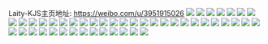 Laity-KJS主页地址: https://weibo.com/u/3951915026 
![](https://wx4.sinaimg.cn/mw2000/eb8d7012ly1h9e4o6jf73j22sk340x6q.jpg) 
![](https://wx4.sinaimg.cn/mw2000/eb8d7012ly1h9e4o7ams2j22c0340u0x.jpg) 
![](https://wx4.sinaimg.cn/mw2000/eb8d7012ly1h9e4o9w4slj21s035s4qs.jpg) 
![](https://wx4.sinaimg.cn/mw2000/eb8d7012ly1h9e4o5ksarj22bz3401kz.jpg) 
![](https://wx4.sinaimg.cn/mw2000/eb8d7012ly1h9e4oat9wzj22c0340b2b.jpg) 
![](https://wx4.sinaimg.cn/mw2000/eb8d7012ly1h9e4oc9em9j23402c0kjn.jpg) 
![](https://wx4.sinaimg.cn/mw2000/eb8d7012ly1h9e4odak3zj22c03401kz.jpg) 
![](https://wx4.sinaimg.cn/mw2000/eb8d7012ly1h9e4ofc390j21s035sqv7.jpg) 
![](https://wx4.sinaimg.cn/mw2000/eb8d7012ly1h9e4ohl5eqj22c02c0kjm.jpg) 
![](https://wx4.sinaimg.cn/mw2000/eb8d7012ly1h93p8dh5hhj22c02c0kjm.jpg) 
![](https://wx4.sinaimg.cn/mw2000/eb8d7012ly1h93p8bpklbj235s300hdu.jpg) 
![](https://wx4.sinaimg.cn/mw2000/eb8d7012ly1h8l3qovniqj22c0340x6t.jpg) 
![](https://wx4.sinaimg.cn/mw2000/eb8d7012ly1h8l3qrnaugj22ch3404qs.jpg) 
![](https://wx4.sinaimg.cn/mw2000/eb8d7012ly1h8l3qs76t2j21bn1rjwxh.jpg) 
![](https://wx4.sinaimg.cn/mw2000/eb8d7012ly1h8l3qszka2j2340340x6q.jpg) 
![](https://wx4.sinaimg.cn/mw2000/eb8d7012ly1h8l3qmfgn8j23403404qr.jpg) 
![](https://wx4.sinaimg.cn/mw2000/eb8d7012ly1h8l3qtiusyj21qh1qhe81.jpg) 
![](https://wx4.sinaimg.cn/mw2000/eb8d7012ly1h7y170a6vqj223z22tu0x.jpg) 
![](https://wx4.sinaimg.cn/mw2000/eb8d7012ly1h7y171qiktj21qz2c0hdt.jpg) 
![](https://wx4.sinaimg.cn/mw2000/eb8d7012ly1h7y172u3ekj21li2eab29.jpg) 
![](https://wx4.sinaimg.cn/mw2000/eb8d7012ly1h7y1744fywj21sn2dqu0x.jpg) 
![](https://wx4.sinaimg.cn/mw2000/eb8d7012ly1h7y176untfj22c0340e84.jpg) 
![](https://wx4.sinaimg.cn/mw2000/eb8d7012ly1h7y16zkxb2j22fa2fa4qr.jpg) 
![](https://wx4.sinaimg.cn/mw2000/eb8d7012ly1h6z2nfse75j2340340qv7.jpg) 
![](https://wx4.sinaimg.cn/mw2000/eb8d7012ly1h6z2nnewywj23402c01l0.jpg) 
![](https://wx4.sinaimg.cn/mw2000/eb8d7012ly1h6z2nqj2h9j21v51rqkjl.jpg) 
![](https://wx4.sinaimg.cn/mw2000/eb8d7012ly1h6z2o3gmjfj22c02c0x6q.jpg) 
![](https://wx4.sinaimg.cn/mw2000/eb8d7012ly1h6z2odsyj4j22c03404qs.jpg) 
![](https://wx4.sinaimg.cn/mw2000/eb8d7012ly1h6z2n75wgvj234022nb2b.jpg) 
![](https://wx4.sinaimg.cn/mw2000/eb8d7012ly1h6z2om4tfaj2340340hdv.jpg) 
![](https://wx4.sinaimg.cn/mw2000/eb8d7012ly1h6z2opwr52j2296296npd.jpg) 
![](https://wx4.sinaimg.cn/mw2000/eb8d7012ly1h6z2ot9fodj221l21lkjl.jpg) 
![](https://wx4.sinaimg.cn/mw2000/eb8d7012ly1h6urx6fpn0j20u00u0ai2.jpg) 
![](https://wx4.sinaimg.cn/mw2000/eb8d7012ly1h6urx74fj1j20u00u0n47.jpg) 
![](https://wx4.sinaimg.cn/mw2000/eb8d7012ly1h6rz072g7mj20u00u0q6z.jpg) 
![](https://wx4.sinaimg.cn/mw2000/eb8d7012ly1h6rz083az3j20u0140dmb.jpg) 
![](https://wx4.sinaimg.cn/mw2000/eb8d7012ly1h6rz08n99rj20u00u076f.jpg) 
![](https://wx4.sinaimg.cn/mw2000/eb8d7012ly1h6rz09f4zoj20u0140qbj.jpg) 
![](https://wx4.sinaimg.cn/mw2000/eb8d7012ly1h6rz0acedqj20uh0u0485.jpg) 
![](https://wx4.sinaimg.cn/mw2000/eb8d7012ly1h6rz0azx8pj20u0140afi.jpg) 
![](https://wx4.sinaimg.cn/mw2000/eb8d7012ly1h6rz0c91k4j20u0140wo1.jpg) 
![](https://wx4.sinaimg.cn/mw2000/eb8d7012ly1h6rz0d770dj20u0140750.jpg) 
![](https://wx4.sinaimg.cn/mw2000/eb8d7012ly1h6rz0dw54rj20u0140dml.jpg) 
![](https://wx4.sinaimg.cn/mw2000/eb8d7012ly1h6mmpuyfkwj20u0140tao.jpg) 
![](https://wx4.sinaimg.cn/mw2000/eb8d7012ly1h6mmpv8aiuj20u0140gu3.jpg) 
![](https://wx4.sinaimg.cn/mw2000/eb8d7012ly1h6mmpvja1zj20u0140gtl.jpg) 
